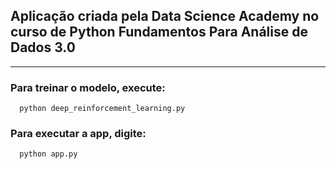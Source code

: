## Aplicação criada pela Data Science Academy no curso de Python Fundamentos Para Análise de Dados 3.0

---

### Para treinar o modelo, execute:

```
  python deep_reinforcement_learning.py
```


### Para executar a app, digite:

```
  python app.py
```

